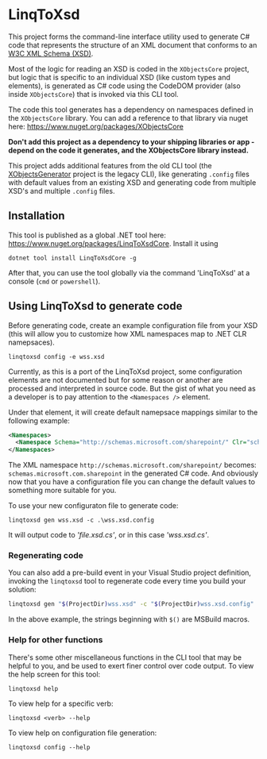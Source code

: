 # LinqToXsd

This project forms the command-line interface utility used to generate C# code that represents the structure of an XML document that conforms to an [W3C XML Schema (XSD)](https://www.w3.org/standards/xml/schema). 

Most of the logic for reading an XSD is coded in the `XObjectsCore` project, but logic that is specific to an individual XSD (like custom types and elements), is generated as C# code using the CodeDOM provider (also inside `XObjectsCore`) that is invoked via this CLI tool.

The code this tool generates has a dependency on namespaces defined in the `XObjectsCore` library. You can add a reference to that library via nuget here: https://www.nuget.org/packages/XObjectsCore 

**Don't add this project as a dependency to your shipping libraries or app - depend on the code it generates, and the XObjectsCore library instead.**

This project adds additional features from the old CLI tool (the [XObjectsGenerator](https://github.com/mamift/LinqToXsdCore/tree/master/XObjectsGenerator) project is the legacy CLI), like generating `.config` files with default values from an existing XSD and generating code from multiple XSD's and multiple `.config` files.

## Installation

This tool is published as a global .NET tool here: https://www.nuget.org/packages/LinqToXsdCore. Install it using 
```
dotnet tool install LinqToXsdCore -g
```

After that, you can use the tool globally via the command 'LinqToXsd' at a console (`cmd` or `powershell`).

## Using LinqToXsd to generate code

Before generating code, create an example configuration file from your XSD (this will allow you to customize how XML namespaces map to .NET CLR namepsaces).

```
linqtoxsd config -e wss.xsd
```

Currently, as this is a port of the LinqToXsd project, some configuration elements are not documented but for some reason or another are processed and interpreted in source code. But the gist of what you need as a developer is to pay attention to the ``<Namespaces />`` element. 

Under that element, it will create default namepsace mappings similar to the following example: 

```XML
<Namespaces>
  <Namespace Schema="http://schemas.microsoft.com/sharepoint/" Clr="schemas.microsoft.com.sharepoint" />
</Namespaces>
```

The XML namespace ``http://schemas.microsoft.com/sharepoint/`` becomes: ``schemas.microsoft.com.sharepoint`` in the generated C# code. And obviously now that you have a configuration file you can change the default values to something more suitable for you.

To use your new configuraton file to generate code:

```
linqtoxsd gen wss.xsd -c .\wss.xsd.config
```

It will output code to *'file.xsd.cs'*, or in this case *'wss.xsd.cs'*.

### Regenerating code

You can also add a pre-build event in your Visual Studio project definition, invoking the `linqtoxsd` tool to regenerate code every time you build your solution:

```sh
linqtoxsd gen "$(ProjectDir)wss.xsd" -c "$(ProjectDir)wss.xsd.config"
```

In the above example, the strings beginning with `$()` are MSBuild macros.

### Help for other functions

There's some other miscellaneous functions in the CLI tool that may be helpful to you, and be used to exert finer control over code output. To view the help screen for this tool: 

``linqtoxsd help``

To view help for a specific verb: 

``linqtoxsd <verb> --help``

To view help on configuration file generation:

``linqtoxsd config --help``